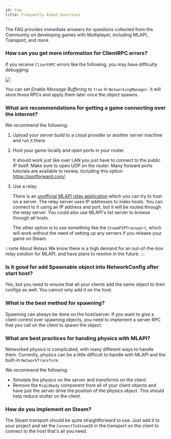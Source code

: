 ```yaml
---
id: faq
title: Frequently Asked Questions
---
```


The FAQ provides immediate answers for questions collected from the Community on developing games with Multiplayer, including MLAPI, Transport, and more.

<div id="faq">

### How can you get more information for ClientRPC errors?

If you receive `ClientRPC` errors like the following, you may have difficulty debugging:

![](/img/faq/clientrpc-error.png)

You can set *Enable Message Buffering* to `true` in `NetworkingManager`. It will store those RPCs and apply them later once the object spawns.

### What are recommendations for getting a game connecting over the internet?

We recommend the following:

1. Upload your server build to a cloud provider or another server machine and run it there.
1. Host your game locally and open ports in your router. 
   
   It should work just like over LAN you just have to connect to the public IP itself. Make sure to open UDP on the router. Many forward ports tutorials are available to review, including this option https://portforward.com/.
1. Use a relay. 
   
   There is an [unofficial MLAPI relay application](https://github.com/MidLevel/MLAPI.Relay) which you can try to host on a server. The relay server uses IP addresses to index hosts. You can connect to it using an IP address and port, but it will be routed through the relay server. You could also use MLAPI's list server to browse through all hosts.
   
   The other option is to use something like the `SteamP2PTransport`, which will work without the need of setting up any servers if you release your game on Steam.

  :::note About Relays
  We know there is a high demand for an out-of-the-box relay solution for MLAPI, and have plans to resolve in the future.
  :::


### Is it good for add Spawnable object into NetworkConfig after start host? 

Yes, but you need to ensure that all your clients add the same object to their configs as well. You cannot only add it on the host.

### What is the best method for spawning?

Spawning can always be done on the host/server. If you want to give a client control over spawning objects, you need to implement a server RPC that you call on the client to spawn the object.

### What are best practices for handing physics with MLAPI?

Networked physics is complicated, with many different ways to handle them. Currently, physics can be a little difficult to handle with MLAPI and the built-in `NetworkTransform`. 

We recommend the following:

* Simulate the physics on the server and transforms on the client.
* Remove the `Rigidbody` component from all of your client objects and have just the server drive the position of the physics object. This should help reduce stutter on the client.

### How do you implement on Steam?

The Steam transport should be quite straightforward to use. Just add it to your project and set the `ConnectToSteamID` in the transport on the client to connect to the host that's all you need.

</div>
